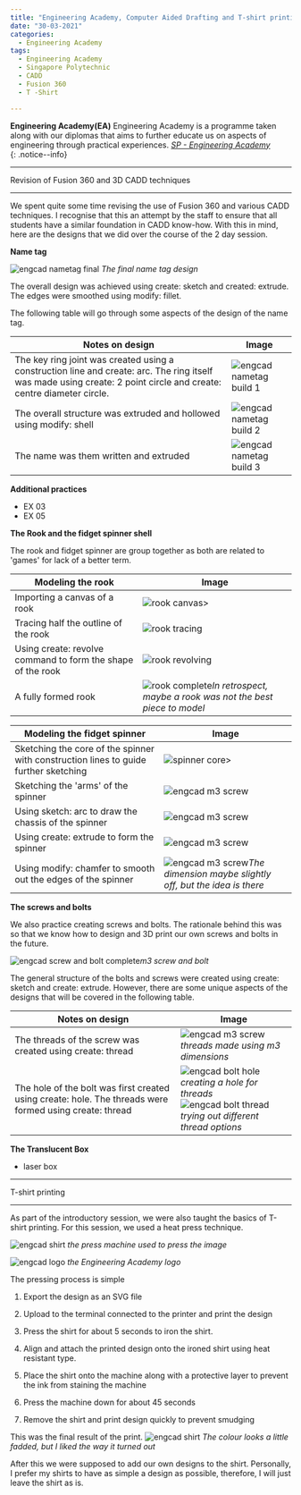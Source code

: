 ```yaml
---
title: "Engineering Academy, Computer Aided Drafting and T-shirt printing"
date: "30-03-2021"
categories:
  - Engineering Academy
tags:
  - Engineering Academy
  - Singapore Polytechnic
  - CADD
  - Fusion 360
  - T -Shirt

---
```


**Engineering Academy(EA)** Engineering Academy is a programme taken along with our diplomas that aims to further educate us on aspects of engineering through practical experiences. 
<cite><a href="https://www.sp.edu.sg/engineering-cluster/engineering-academy">SP - Engineering Academy</a></cite>  
{: .notice--info}

***

Revision of Fusion 360 and 3D CADD techniques

***

We spent quite some time revising the use of Fusion 360 and various CADD techniques. I recognise that this an attempt by the staff to ensure that all students have a similar foundation in CADD know-how. With this in mind, here are the designs that we did over the course of the 2 day session.

<strong>Name tag</strong>

![engcad nametag final](/assets/images/2021-03-29-engcad-cadd-shirt/EA_nametag.png)
<em>The final name tag design</em>

The overall design was achieved using create: sketch and created: extrude. The edges were smoothed using modify: fillet.

The following table will go through some aspects of the design of the name tag.

| Notes on design | Image |
| ----------- | ----------- |
|The key ring joint was created using a construction line and create: arc. The ring itself was made using create: 2 point circle and create: centre diameter circle. |![engcad nametag build 1](/assets/images/2021-03-29-engcad-cadd-shirt/EA_nametag_build1.png)|
|The overall structure was extruded and hollowed using modify: shell|![engcad nametag build 2](/assets/images/2021-03-29-engcad-cadd-shirt/EA_nametag_build2.png)|
|The name was them written and extruded|![engcad nametag build 3](/assets/images/2021-03-29-engcad-cadd-shirt/EA_nametag_build3.png)|

<strong>Additional practices</strong>
- EX 03
- EX 05

<strong>The Rook and the fidget spinner shell</strong>

The rook and fidget spinner are group together as both are related to 'games' for lack of a better term.

| Modeling the rook | Image |
| ----------- | ----------- |
| Importing a canvas of a rook| ![rook canvas](/assets/images/2021-03-29-engcad-cadd-shirt/EA_rook1.png)>|
| Tracing half the outline of the rook| ![rook tracing](/assets/images/2021-03-29-engcad-cadd-shirt/EA_rook2.png)|
| Using create: revolve command to form the shape of the rook| ![rook revolving](/assets/images/2021-03-29-engcad-cadd-shirt/EA_rook3.png)|
| A fully formed rook| ![rook complete](/assets/images/2021-03-29-engcad-cadd-shirt/EA_rook_final.png)<em>In retrospect, maybe a rook was not the best piece to model</em>|

| Modeling the fidget spinner | Image |
| ----------- | ----------- |
| Sketching the core of the spinner with construction lines to guide further sketching| ![spinner core](/assets/images/2021-03-29-engcad-cadd-shirt/EA_fidget1.png)>|
| Sketching the 'arms' of the spinner| ![engcad m3 screw](/assets/images/2021-03-29-engcad-cadd-shirt/EA_fidget2.png)|
| Using sketch: arc to draw the chassis of the spinner| ![engcad m3 screw](/assets/images/2021-03-29-engcad-cadd-shirt/EA_fidget3.png)|
| Using create: extrude to form the spinner| ![engcad m3 screw](/assets/images/2021-03-29-engcad-cadd-shirt/EA_fidget4.png)|
| Using modify: chamfer to smooth out the edges of the spinner| ![engcad m3 screw](/assets/images/2021-03-29-engcad-cadd-shirt/EA_fidget_final.png)<em>The dimension maybe slightly off, but the idea is there</em>|

<strong>The screws and bolts</strong>

We also practice creating screws and bolts. The rationale behind this was so that we know how to design and 3D print our own screws and bolts in the future.

![engcad screw and bolt complete](/assets/images/2021-03-29-engcad-cadd-shirt/EA_bolt_screw_complete.png)<em>m3 screw and bolt</em>

The general structure of the bolts and screws were created using create: sketch and create: extrude. However, there are some unique aspects of the designs that will be covered in the following table.

| Notes on design | Image |
| ----------- | ----------- |
| The threads of the screw was created using create: thread| ![engcad m3 screw](/assets/images/2021-03-29-engcad-cadd-shirt/EA_m3.png)<em>threads made using m3 dimensions</em>|
| The hole of the bolt was first created using create: hole. The threads were formed using create: thread| ![engcad bolt hole](/assets/images/2021-03-29-engcad-cadd-shirt/EA_bolt1.png)<em>creating a hole for threads</em> <br> ![engcad bolt thread](/assets/images/2021-03-29-engcad-cadd-shirt/EA_bolt2.png)<em>trying out different thread options</em>|

<strong>The Translucent Box</strong>
- laser box



***

T-shirt printing

***
As part of the introductory session, we were also taught the basics of T-shirt printing. For this session, we used a heat press technique.

![engcad shirt](/assets/images/2021-03-29-engcad-cadd-shirt/shirt-machine.jpeg)
<em>the press machine used to press the image</em>

![engcad logo](/assets/images/2021-03-29-engcad-cadd-shirt/EA_logo.png)
<em>the Engineering Academy logo</em>

The pressing process is simple

1. Export the design as an SVG file

2. Upload to the terminal connected to the printer and print the design

3. Press the shirt for about 5 seconds to iron the shirt.

4. Align and attach the printed design onto the ironed shirt using heat resistant type.

5. Place the shirt onto the machine along with a protective layer to prevent the ink from staining the machine

6. Press the machine down for about 45 seconds

7. Remove the shirt and print design quickly to prevent smudging

This was the final result of the print.
![engcad shirt](/assets/images/common/Placeholder.png)
<em>The colour looks a little fadded, but I liked the way it turned out</em>

After this we were supposed to add our own designs to the shirt. Personally, I prefer my shirts to have as simple a design as possible, therefore, I will just leave the shirt as is.




